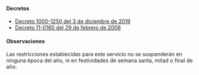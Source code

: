 #### Decretos

- [Decreto 1000-1250 del 3 de diciembre de 2019](https://www.ibague.gov.co/portal/admin/archivos/normatividad/2019/29732-DEC-20191231140146.PDF)
- [Decreto 11-0160 del 29 de febrero de 2008](http://www.ibague.gov.co/portal/admin/archivos/normatividad/2008/DECRETO%20160.PDF)

#### Observaciones

Las restricciones establecidas para este servicio no se suspenderán en ninguna época del año, ni en festividades de semana santa, mitad o final de año.

